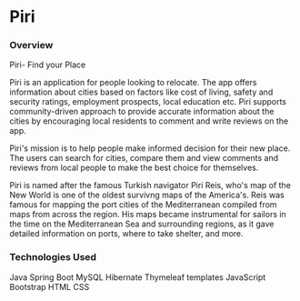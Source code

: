 # Piri

### Overview
Piri- Find your Place

Piri is an application for people looking to relocate. The app offers information about cities based on factors like cost of living, safety and security ratings, employment prospects, local education etc. Piri supports community-driven approach to provide accurate information about the cities by encouraging local residents to comment and write reviews on the app.

Piri's mission is to help people make informed decision for their new place. The users can search for cities, compare them and view comments and reviews from local people to make the best choice for themselves.

Piri is named after the famous Turkish navigator Piri Reis, who's map of the New World is one of the oldest survivng maps of the America's. Reis was famous for mapping the port cities of the Mediterranean compiled from maps from across the region. His maps became instrumental for sailors in the time on the Mediterranean Sea and surrounding regions, as it gave detailed information on ports, where to take shelter, and more.


### Technologies Used
Java
Spring Boot
MySQL
Hibernate
Thymeleaf templates
JavaScript
Bootstrap
HTML
CSS

